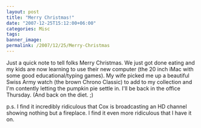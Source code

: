 ```yaml
---
layout: post
title: "Merry Christmas!"
date: "2007-12-25T15:12:00+06:00"
categories: Misc 
tags: 
banner_image: 
permalink: /2007/12/25/Merry-Christmas
---
```


Just a quick note to tell folks Merry Christmas. We just got done eating and my kids are now learning to use their new computer (the 20 inch iMac with some good educational/typing games). My wife picked me up a beautiful Swiss Army watch (the brown Chrono Classic) to add to my collection and I'm contently letting the pumpkin pie settle in. I'll be back in the office Thursday. (And back on the diet. ;)

p.s. I find it incredibly ridiculous that Cox is broadcasting an HD channel showing nothing but a fireplace. I find it even more ridiculous that I have it on.